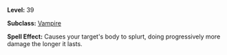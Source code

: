 <!-- TITLE: Spell: Splurt -->

**Level:** 39

**Subclass:** [Vampire](vampire)

**Spell Effect:** Causes your target's body to splurt, doing progressively more damage the longer it lasts.